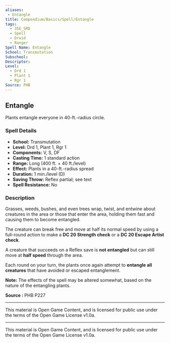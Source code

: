 ```yaml
---
aliases:
 - Entangle
title: Compendium/Basics/Spell/Entangle
tags:
  - 35E_SRD
  - Spell
  - Druid
  - Ranger
Spell Name: Entangle
School: Transmutation
Subschool: 
Descriptor: 
Level:
  - Drd 1
  - Plant 1
  - Rgr 1
Source: PHB
---
```


## Entangle

Plants entangle everyone in 40-ft.-radius circle.

### Spell Details

- **School:** Transmutation  
- **Level:** Drd 1, Plant 1, Rgr 1  
- **Components:** V, S, DF  
- **Casting Time:** 1 standard action  
- **Range:** Long (400 ft. + 40 ft./level)  
- **Effect:** Plants in a 40-ft.-radius spread  
- **Duration:** 1 min./level (D)  
- **Saving Throw:** Reflex partial; see text  
- **Spell Resistance:** No  

### Description

Grasses, weeds, bushes, and even trees wrap, twist, and entwine about creatures in the area or those that enter the area, holding them fast and causing them to become entangled.

The creature can break free and move at half its normal speed by using a full-round action to make a **DC 20 Strength check** or a **DC 20 Escape Artist check**.

A creature that succeeds on a Reflex save is **not entangled** but can still move at **half speed** through the area.

Each round on your turn, the plants once again attempt to **entangle all creatures** that have avoided or escaped entanglement.

**Note:** The effects of the spell may be altered somewhat, based on the nature of the entangling plants.

**Source :** PHB P227

---

This material is Open Game Content, and is licensed for public use under  
the terms of the Open Game License v1.0a.

---

This material is Open Game Content, and is licensed for public use under the terms of the Open Game License v1.0a.
